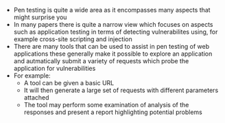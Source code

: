 - Pen testing is quite a wide area as it encompasses many aspects that might surprise you
- In many papers there is quite a narrow view which focuses on aspects such as application testing in terms of detecting vulnerabilites using, for example cross-site scripting and injection
- There are many tools that can be used to assist in pen testing of web applications these generally make it possible to explore an application and autmatically submit a variety of requests which probe the application for vulnerabilities
- For example:
	- A tool can be given a basic URL
	- It will then generate a large set of requests with different parameters attached
	- The tool may perform some examination of analysis of the responses and present a report highlighting potential problems
